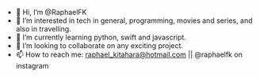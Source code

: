 - 👋 Hi, I’m @RaphaelFK
- 👀 I’m interested in tech in general, programming, movies and series, and also in travelling.
- 🌱 I’m currently learning python, swift and javascript.
- 💞️ I’m looking to collaborate on any exciting project.
- 📫 How to reach me: raphael_kitahara@hotmail.com || @raphaelfk on instagram

<!---
RaphaelFK/RaphaelFK is a ✨ special ✨ repository because its `README.md` (this file) appears on your GitHub profile.
You can click the Preview link to take a look at your changes.
--->
